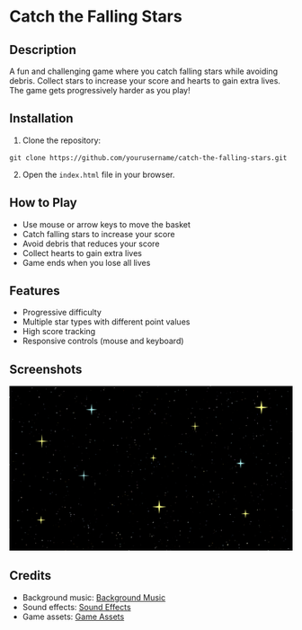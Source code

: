 # Catch the Falling Stars

## Description
A fun and challenging game where you catch falling stars while avoiding debris. Collect stars to increase your score and hearts to gain extra lives. The game gets progressively harder as you play!

## Installation
1. Clone the repository:
```
git clone https://github.com/yourusername/catch-the-falling-stars.git
```
2. Open the `index.html` file in your browser.

## How to Play
- Use mouse or arrow keys to move the basket
- Catch falling stars to increase your score
- Avoid debris that reduces your score
- Collect hearts to gain extra lives
- Game ends when you lose all lives

## Features
- Progressive difficulty
- Multiple star types with different point values
- High score tracking
- Responsive controls (mouse and keyboard)

## Screenshots
![Game Screenshot](assets/images/night-sky.gif)

## Credits
- Background music: [Background Music](https://example.com)
- Sound effects: [Sound Effects](https://example.com)
- Game assets: [Game Assets](https://example.com)